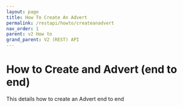 ```yaml
---
layout: page
title: How To Create An Advert
permalink: /restapi/howto/createanadvert
nav_order: 1
parent: v2 How to
grand_parent: V2 (REST) API
---
```


# How to Create and Advert (end to end)

This details how to create an Advert end to end